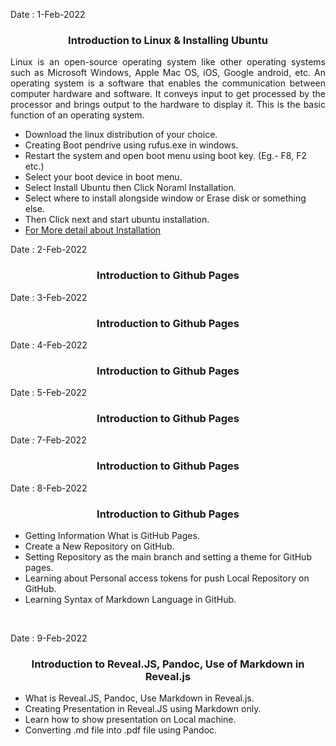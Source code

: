 <!--<h1 align="center">Daily-Online-Blog</h1>-->

Date : 1-Feb-2022 
<h3 align='center'>Introduction to Linux & Installing Ubuntu</h3>

<p align="justify">Linux is an open-source operating system like other operating systems such as Microsoft Windows, Apple Mac OS, iOS, Google android, etc. An operating system is a software that enables the communication between computer hardware and software. It conveys input to get processed by the processor and brings output to the hardware to display it. This is the basic function of an operating system.</p>

- Download the linux distribution of your choice.
- Creating Boot pendrive using rufus.exe in windows.
- Restart the system and open boot menu using boot key. (Eg.- F8, F2 etc.)
- Select your boot device in boot menu.
- Select Install Ubuntu then Click Noraml Installation.
- Select where to install alongside window or Erase disk or something else.
- Then Click next and start ubuntu installation.
- [For More detail about Installation](https://phoenixnap.com/kb/install-ubuntu-20-04)

Date : 2-Feb-2022 
<h3 align='center'>Introduction to Github Pages</h3>

Date : 3-Feb-2022 
<h3 align='center'>Introduction to Github Pages</h3>

Date : 4-Feb-2022 
<h3 align='center'>Introduction to Github Pages</h3>

Date : 5-Feb-2022 
<h3 align='center'>Introduction to Github Pages</h3>

Date : 7-Feb-2022 
<h3 align='center'>Introduction to Github Pages</h3>

Date : 8-Feb-2022 
<h3 align='center'>Introduction to Github Pages</h3>

- Getting Information What is GitHub Pages.
- Create a New Repository on GitHub.
- Setting Repository as the main branch and setting a theme for GitHub pages.
- Learning about Personal access tokens for push Local Repository on GitHub.
- Learning Syntax of Markdown Language in GitHub.
<br/>

Date : 9-Feb-2022 
<h3 align='center'>Introduction to Reveal.JS, Pandoc, Use of Markdown in Reveal.js</h3>

- What is Reveal.JS, Pandoc, Use Markdown in Reveal.js.
- Creating Presentation in Reveal.JS using Markdown only.
- Learn how to show presentation on Local machine.
- Converting .md file into .pdf file using Pandoc.
<br/>
